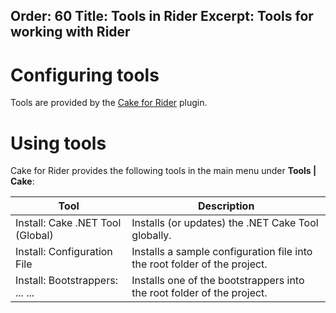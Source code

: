 Order: 60
Title: Tools in Rider
Excerpt: Tools for working with Rider
---

# Configuring tools

Tools are provided by the [Cake for Rider](https://plugins.jetbrains.com/plugin/15729-cake-rider) plugin.

# Using tools

Cake for Rider provides the following tools in the main menu under **Tools | Cake**:

| Tool                               | Description |
|------------------------------------|-------------|
| Install: Cake .NET Tool (Global)   | Installs (or updates) the .NET Cake Tool globally. |
| Install: Configuration File        | Installs a sample configuration file into the root folder of the project. |
| Install: Bootstrappers: ... ...    | Installs one of the bootstrappers into the root folder of the project. |